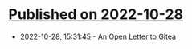 # [Published on 2022-10-28](index.md)

* [2022-10-28, 15:31:45](https://lobste.rs/s/wp5nnh/open_letter_gitea) - [An Open Letter to Gitea](https://gitea-open-letter.coding.social/)
